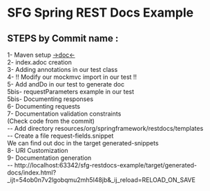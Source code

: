 # SFG Spring REST Docs Example

## STEPS by Commit name :
1- Maven setup [ ->doc<-](https://docs.spring.io/spring-restdocs/docs/current/reference/htmlsingle/)  
2- index.adoc creation  
3- Adding annotations in our test class  
4- !! Modify our mockmvc import in our test !!  
5- Add andDo in our test to generate doc  
5bis- requestParameters example in our test  
5bis- Documenting responses  
6- Documenting requests  
7- Documentation validation constraints  
(Check code from the commit)  
    -- Add directory resources/org/springframework/restdocs/templates  
        -- Create a file request-fields.snippet  
We can find out doc in the target generated-snippets  
8- URI Customization  
9- Documentation generation    
    -- http://localhost:63342/sfg-restdocs-example/target/generated-docs/index.html?_ijt=54ob0n7v2lgobqmu2mh5l48jb&_ij_reload=RELOAD_ON_SAVE

